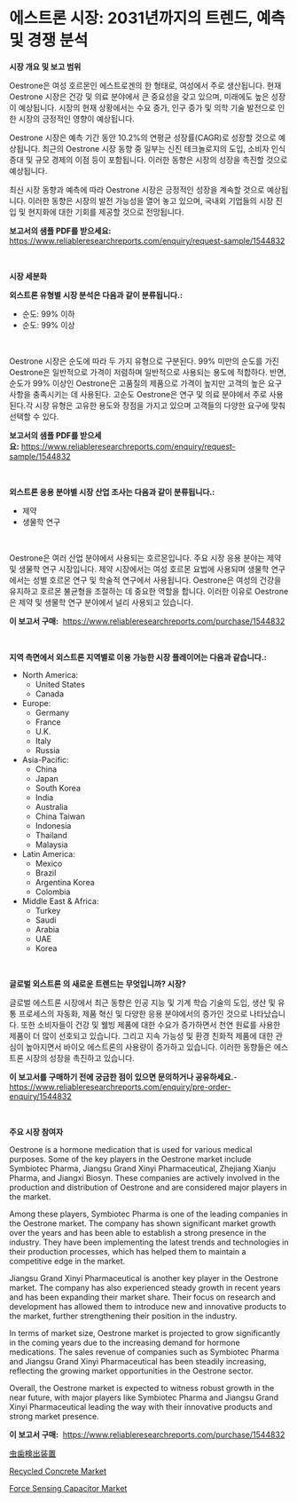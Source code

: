 <p><h1>에스트론 시장: 2031년까지의 트렌드, 예측 및 경쟁 분석</h1></p><p><strong>시장 개요 및 보고 범위</strong></p>
<p><p>Oestrone은 여성 호르몬인 에스트로겐의 한 형태로, 여성에서 주로 생산됩니다. 현재 Oestrone 시장은 건강 및 의료 분야에서 큰 중요성을 갖고 있으며, 미래에도 높은 성장이 예상됩니다. 시장의 현재 상황에서는 수요 증가, 인구 증가 및 의학 기술 발전으로 인한 시장의 긍정적인 영향이 예상됩니다.</p><p>Oestrone 시장은 예측 기간 동안 10.2%의 연평균 성장률(CAGR)로 성장할 것으로 예상됩니다. 최근의 Oestrone 시장 동향 중 일부는 신진 테크놀로지의 도입, 소비자 인식 증대 및 규모 경제의 이점 등이 포함됩니다. 이러한 동향은 시장의 성장을 촉진할 것으로 예상됩니다.</p><p>최신 시장 동향과 예측에 따라 Oestrone 시장은 긍정적인 성장을 계속할 것으로 예상됩니다. 이러한 동향은 시장의 발전 가능성을 열어 놓고 있으며, 국내외 기업들의 시장 진입 및 현지화에 대한 기회를 제공할 것으로 전망됩니다.</p></p>
<p><strong>보고서의 샘플 PDF를 받으세요:</strong> <a href="https://www.reliableresearchreports.com/enquiry/request-sample/1544832">https://www.reliableresearchreports.com/enquiry/request-sample/1544832</a></p>
<p>&nbsp;</p>
<p><strong>시장 세분화</strong></p>
<p><strong>외스트론 유형별 시장 분석은 다음과 같이 분류됩니다.:</strong></p>
<p><ul><li>순도: 99% 이하</li><li>순도: 99% 이상</li></ul></p>
<p>&nbsp;</p>
<p><p>Oestrone 시장은 순도에 따라 두 가지 유형으로 구분된다. 99% 미만의 순도를 가진 Oestrone은 일반적으로 가격이 저렴하며 일반적으로 사용되는 용도에 적합하다. 반면, 순도가 99% 이상인 Oestrone은 고품질의 제품으로 가격이 높지만 고객의 높은 요구 사항을 충족시키는 데 사용된다. 고순도 Oestrone은 연구 및 의료 분야에서 주로 사용된다.각 시장 유형은 고유한 용도와 장점을 가지고 있으며 고객들의 다양한 요구에 맞춰 선택할 수 있다.</p></p>
<p><strong>보고서의 샘플 PDF를 받으세요:</strong>&nbsp;<a href="https://www.reliableresearchreports.com/enquiry/request-sample/1544832">https://www.reliableresearchreports.com/enquiry/request-sample/1544832</a></p>
<p>&nbsp;</p>
<p><strong> 외스트론 응용 분야별 시장 산업 조사는 다음과 같이 분류됩니다.:</strong></p>
<p><ul><li>제약</li><li>생물학 연구</li></ul></p>
<p>&nbsp;</p>
<p><p>Oestrone은 여러 산업 분야에서 사용되는 호르몬입니다. 주요 시장 응용 분야는 제약 및 생물학 연구 시장입니다. 제약 시장에서는 여성 호르몬 요법에 사용되며 생물학 연구에서는 성별 호르몬 연구 및 학술적 연구에서 사용됩니다. Oestrone은 여성의 건강을 유지하고 호르몬 불균형을 조절하는 데 중요한 역할을 합니다. 이러한 이유로 Oestrone은 제약 및 생물학 연구 분야에서 널리 사용되고 있습니다.</p></p>
<p><strong>이 보고서 구매:</strong>&nbsp; <a href="https://www.reliableresearchreports.com/purchase/1544832">https://www.reliableresearchreports.com/purchase/1544832</a></p>
<p>&nbsp;</p>
<p><strong>지역 측면에서 외스트론 지역별로 이용 가능한 시장 플레이어는 다음과 같습니다.:</strong></p>
<p><ul>
    <li>
        North America:
        <ul>
            <li>United States</li>
            <li>Canada</li>
        </ul>
    </li>
    <li>
        Europe:
        <ul>
            <li>Germany</li>
            <li>France</li>
            <li>U.K.</li>
            <li>Italy</li>
            <li>Russia</li>
        </ul>
    </li>
    <li>
        Asia-Pacific:
        <ul>
            <li>China</li>
            <li>Japan</li>
            <li>South Korea</li>
            <li>India</li>
            <li>Australia</li>
            <li>China Taiwan</li>
            <li>Indonesia</li>
            <li>Thailand</li>
            <li>Malaysia</li>
        </ul>
    </li>
    <li>
        Latin America:
        <ul>
            <li>Mexico</li>
            <li>Brazil</li>
            <li>Argentina Korea</li>
            <li>Colombia</li>
        </ul>
    </li>
    <li>
        Middle East & Africa:
        <ul>
            <li>Turkey</li>
            <li>Saudi</li>
            <li>Arabia</li>
            <li>UAE</li>
            <li>Korea</li>
        </ul>
    </li>
    </ul></p>
<p>&nbsp;</p>
<p><strong>글로벌 외스트론 의 새로운 트렌드는 무엇입니까? 시장?</strong></p>
<p><p>글로벌 에스트론 시장에서 최근 동향은 인공 지능 및 기계 학습 기술의 도입, 생산 및 유통 프로세스의 자동화, 제품 혁신 및 다양한 응용 분야에서의 증가인 것으로 나타났습니다. 또한 소비자들이 건강 및 웰빙 제품에 대한 수요가 증가하면서 천연 원료를 사용한 제품이 더 많이 선호되고 있습니다. 그리고 지속 가능성 및 환경 친화적 제품에 대한 관심이 높아지면서 바이오 에스트론의 사용량이 증가하고 있습니다. 이러한 동향들은 에스트론 시장의 성장을 촉진하고 있습니다.</p></p>
<p><strong>이 보고서를 구매하기 전에 궁금한 점이 있으면 문의하거나 공유하세요.</strong>- <a href="https://www.reliableresearchreports.com/enquiry/pre-order-enquiry/1544832">https://www.reliableresearchreports.com/enquiry/pre-order-enquiry/1544832</a></p>
<p>&nbsp;</p>
<p><strong>주요 시장 참여자</strong></p>
<p><p>Oestrone is a hormone medication that is used for various medical purposes. Some of the key players in the Oestrone market include Symbiotec Pharma, Jiangsu Grand Xinyi Pharmaceutical, Zhejiang Xianju Pharma, and Jiangxi Biosyn. These companies are actively involved in the production and distribution of Oestrone and are considered major players in the market.</p><p>Among these players, Symbiotec Pharma is one of the leading companies in the Oestrone market. The company has shown significant market growth over the years and has been able to establish a strong presence in the industry. They have been implementing the latest trends and technologies in their production processes, which has helped them to maintain a competitive edge in the market.</p><p>Jiangsu Grand Xinyi Pharmaceutical is another key player in the Oestrone market. The company has also experienced steady growth in recent years and has been expanding their market share. Their focus on research and development has allowed them to introduce new and innovative products to the market, further strengthening their position in the industry.</p><p>In terms of market size, Oestrone market is projected to grow significantly in the coming years due to the increasing demand for hormone medications. The sales revenue of companies such as Symbiotec Pharma and Jiangsu Grand Xinyi Pharmaceutical has been steadily increasing, reflecting the growing market opportunities in the Oestrone sector.</p><p>Overall, the Oestrone market is expected to witness robust growth in the near future, with major players like Symbiotec Pharma and Jiangsu Grand Xinyi Pharmaceutical leading the way with their innovative products and strong market presence.</p></p>
<p><strong>이 보고서 구매:</strong>&nbsp;&nbsp;<a href="https://www.reliableresearchreports.com/purchase/1544832">https://www.reliableresearchreports.com/purchase/1544832</a></p>
<p><p><a href="https://github.com/EstaSprer20231/Market-Research-Report-List-1/blob/main/915531614633.md">虫歯検出装置</a></p><p><a href="https://extreme-scabiosa-c81.notion.site/Recycled-Concrete-Market-Research-Report-Reveals-The-Latest-Trends-And-Opportunities-of-this-Market--ea01b60e966147e786f55edeaddcb0aa">Recycled Concrete Market</a></p><p><a href="https://github.com/Angelnienowdseej3e45z3p8c/Market-Research-Report-List-1/blob/main/force-sensing-capacitor-market.md">Force Sensing Capacitor Market</a></p></p>
